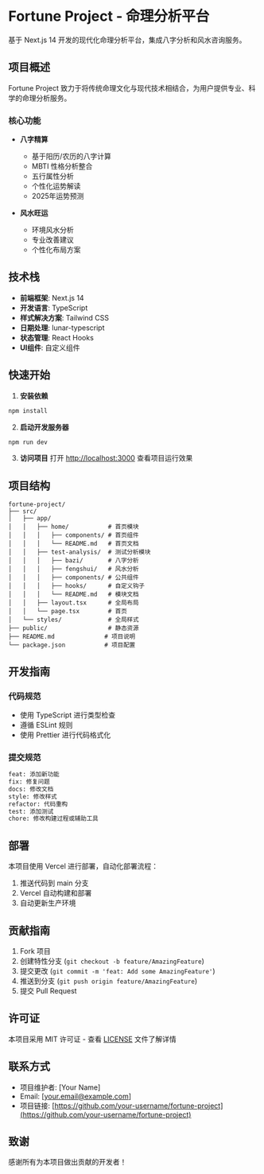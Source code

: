 # Fortune Project - 命理分析平台

基于 Next.js 14 开发的现代化命理分析平台，集成八字分析和风水咨询服务。

## 项目概述

Fortune Project 致力于将传统命理文化与现代技术相结合，为用户提供专业、科学的命理分析服务。

### 核心功能

- **八字精算**
  - 基于阳历/农历的八字计算
  - MBTI 性格分析整合
  - 五行属性分析
  - 个性化运势解读
  - 2025年运势预测

- **风水旺运**
  - 环境风水分析
  - 专业改善建议
  - 个性化布局方案

## 技术栈

- **前端框架**: Next.js 14
- **开发语言**: TypeScript
- **样式解决方案**: Tailwind CSS
- **日期处理**: lunar-typescript
- **状态管理**: React Hooks
- **UI组件**: 自定义组件

## 快速开始

1. **安装依赖**
```bash
npm install
```

2. **启动开发服务器**
```bash
npm run dev
```

3. **访问项目**
打开 [http://localhost:3000](http://localhost:3000) 查看项目运行效果

## 项目结构

```
fortune-project/
├── src/
│   ├── app/
│   │   ├── home/           # 首页模块
│   │   │   ├── components/ # 首页组件
│   │   │   └── README.md   # 首页文档
│   │   ├── test-analysis/  # 测试分析模块
│   │   │   ├── bazi/       # 八字分析
│   │   │   ├── fengshui/   # 风水分析
│   │   │   ├── components/ # 公共组件
│   │   │   ├── hooks/      # 自定义钩子
│   │   │   └── README.md   # 模块文档
│   │   ├── layout.tsx      # 全局布局
│   │   └── page.tsx        # 首页
│   └── styles/             # 全局样式
├── public/                 # 静态资源
├── README.md              # 项目说明
└── package.json           # 项目配置
```

## 开发指南

### 代码规范
- 使用 TypeScript 进行类型检查
- 遵循 ESLint 规则
- 使用 Prettier 进行代码格式化

### 提交规范
```bash
feat: 添加新功能
fix: 修复问题
docs: 修改文档
style: 修改样式
refactor: 代码重构
test: 添加测试
chore: 修改构建过程或辅助工具
```

## 部署

本项目使用 Vercel 进行部署，自动化部署流程：

1. 推送代码到 main 分支
2. Vercel 自动构建和部署
3. 自动更新生产环境

## 贡献指南

1. Fork 项目
2. 创建特性分支 (`git checkout -b feature/AmazingFeature`)
3. 提交更改 (`git commit -m 'feat: Add some AmazingFeature'`)
4. 推送到分支 (`git push origin feature/AmazingFeature`)
5. 提交 Pull Request

## 许可证

本项目采用 MIT 许可证 - 查看 [LICENSE](LICENSE) 文件了解详情

## 联系方式

- 项目维护者: [Your Name]
- Email: [your.email@example.com]
- 项目链接: [https://github.com/your-username/fortune-project](https://github.com/your-username/fortune-project)

## 致谢

感谢所有为本项目做出贡献的开发者！
